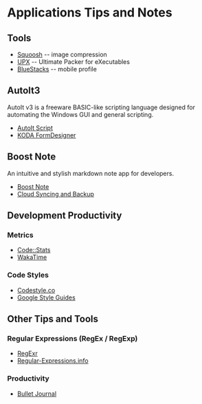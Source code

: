 # Applications Tips and Notes

## Tools

- [Squoosh](https://squoosh.app/) -- image compression
- [UPX](https://upx.github.io/) -- Ultimate Packer for eXecutables
- [BlueStacks](https://www.bluestacks.com/) -- mobile profile

## AutoIt3

AutoIt v3 is a freeware BASIC-like scripting language designed for automating the Windows GUI and general scripting.

- [AutoIt Script](https://www.autoitscript.com/site/)
- [KODA FormDesigner](http://koda.darkhost.ru/page.php?id=index)

## Boost Note

An intuitive and stylish markdown note app for developers.

- [Boost Note](https://boostnote.io/)
- [Cloud Syncing and Backup](https://github.com/BoostIO/Boostnote/wiki/Cloud-Syncing-and-Backup)

## Development Productivity

### Metrics

- [Code::Stats](https://codestats.net/)
- [WakaTime](https://wakatime.com/)

### Code Styles

- [Codestyle.co](https://codestyle.co/)
- [Google Style Guides](https://github.com/google/styleguide)


## Other Tips and Tools

### Regular Expressions (RegEx / RegExp)

- [RegExr](https://regexr.com/)
- [Regular-Expressions.info](http://www.regular-expressions.info/)

### Productivity

- [Bullet Journal](https://bulletjournal.com/pages/learn)
